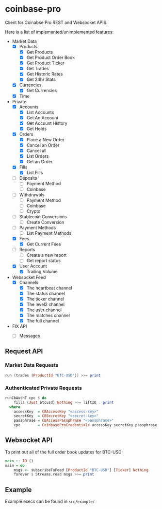 # coinbase-pro

Client for Coinabse Pro REST and Websocket APIS.

Here is a list of implemented/unimplemented features:

- Market Data
    - [x] Products
        - [x] Get Products
        - [x] Get Product Order Book
        - [x] Get Product Ticker
        - [x] Get Trades
        - [x] Get Historic Rates
        - [x] Get 24hr Stats
    - [x] Currencies
        - [x] Get Currencies
    - [x] Time
- Private
    - [x] Accounts
        - [x] List Accounts
        - [x] Get An Account
        - [x] Get Account History
        - [x] Get Holds
    - [x] Orders
        - [x] Place a New Order
        - [x] Cancel an Order
        - [x] Cancel all
        - [x] List Orders
        - [x] Get an Order
    - [x] Fills
        - [x] List Fills
    - [ ] Deposits
        - [ ] Payment Method
        - [ ] Coinbase
    - [ ] Withdrawals
        - [ ] Payment Method
        - [ ] Coinbase
        - [ ] Crypto
    - [ ] Stablecoin Conversions
        - [ ] Create Conversion
    - [ ] Payment Methods
        - [ ] List Payment Methods
    - [x] Fees
        - [x] Get Current Fees
    - [ ] Reports
        - [ ] Create a new report
        - [ ] Get report status
    - [x] User Account
        - [x] Trailing Volume
- Websocket Feed
    - [x] Channels
        - [x] The heartbeat channel
        - [x] The status channel
        - [x] The ticker channel
        - [x] The level2 channel
        - [x] The user channel
        - [x] The matches channel
        - [x] The full channel
- FIX API
    - [ ] Messages


## Request API

### Market Data Requests

```haskell
run (trades (ProductId "BTC-USD")) >>= print
```

### Authenticated Private Requests

```haskell
runCbAuthT cpc $ do
    fills (Just btcusd) Nothing >>= liftIO . print
  where
    accessKey  = CBAccessKey "<access-key>"
    secretKey  = CBSecretKey "<secret-key>"
    passphrase = CBAccessPassphrase "<passphrase>"
    cpc        = CoinbaseProCredentials accessKey secretKey passphrase
```

## Websocket API

To print out all of the full order book updates for BTC-USD:


```haskell
main :: IO ()
main = do
    msgs <- subscribeToFeed [ProductId "BTC-USD"] [Ticker] Nothing
    forever $ Streams.read msgs >>= print
```

## Example

Example execs can be found in `src/example/`
